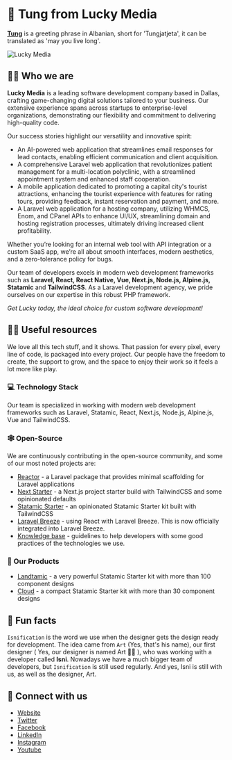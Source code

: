 # 👋 Tung from Lucky Media
**[Tung](https://www.proz.com/kudoz/english-to-albanian/general-conversation-greetings-letters/964665-hello.html)** is a greeting phrase in Albanian, short for 'Tungjatjeta', it can be translated as 'may you live long'.

![Lucky Media](https://i.imgur.com/U796fjv.png)

## 🙋‍♀️ Who we are
**Lucky Media** is a leading software development company based in Dallas, crafting game-changing digital solutions tailored to your business.
Our extensive experience spans across startups to enterprise-level organizations, demonstrating our flexibility and commitment to delivering high-quality code.

Our success stories highlight our versatility and innovative spirit:

* An AI-powered web application that streamlines email responses for lead contacts, enabling efficient communication and client acquisition.
* A comprehensive Laravel web application that revolutionizes patient management for a multi-location polyclinic, with a streamlined appointment system and enhanced staff cooperation.
* A mobile application dedicated to promoting a capital city's tourist attractions, enhancing the tourist experience with features for rating tours, providing feedback, instant reservation and payment, and more.
* A Laravel web application for a hosting company, utilizing WHMCS, Enom, and CPanel APIs to enhance UI/UX, streamlining domain and hosting registration processes, ultimately driving increased client profitability.

Whether you’re looking for an internal web tool with API integration or a custom SaaS app, we’re all about smooth interfaces, modern aesthetics, and a zero-tolerance policy for bugs.

Our team of developers excels in modern web development frameworks such as **Laravel, React, React Native, Vue, Next.js, Node.js, Alpine.js, Statamic** and **TailwindCSS**.
As a Laravel development agency, we pride ourselves on our expertise in this robust PHP framework.

_Get Lucky today, the ideal choice for custom software development!_

## 👩‍💻 Useful resources
We love all this tech stuff, and it shows. That passion for every pixel, every line of code, is packaged into every project. Our people have the freedom to create, the support to grow, and the space to enjoy their work so it feels a lot more like play.

### 💻 Technology Stack
Our team is specialized in working with modern web development frameworks such as Laravel, Statamic, React, Next.js, Node.js, Alpine.js, Vue and TailwindCSS.

### 🕸️ Open-Source
We are continuously contributing in the open-source community, and some of our most noted projects are:
* [Reactor](https://github.com/lucky-media/nextstarter) - a Laravel package that provides minimal scaffolding for Laravel applications
* [Next Starter](https://github.com/lucky-media/nextstarter) - a Next.js project starter build with TailwindCSS and some opinionated defaults
* [Statamic Starter](https://github.com/lucky-media/statamic-starter) - an opinionated Statamic Starter kit built with TailwindCSS
* [Laravel Breeze](https://github.com/lucky-media/breeze-react) - using React with Laravel Breeze. This is now officially integrated into Laravel Breeze.
* [Knowledge base](https://guidelines.luckymedia.dev/) - guidelines to help developers with some good practices of the technologies we use.

### 🏹 Our Products
* [Landtamic](https://statamic.com/starter-kits/luckymedia/landtamic) - a very powerful Statamic Starter kit with more than 100 component designs
* [Cloud](https://statamic.com/starter-kits/luckymedia/cloud) - a compact Statamic Starter kit with more than 30 component designs

## 🍿 Fun facts
`Isnification` is the word we use when the designer gets the design ready for development. The idea came from `Art` (Yes, that's his name), our first designer ( Yes, our designer is named Art 🤷‍♂️ ), who was working with a developer called **Isni**. Nowadays we have a much bigger team of developers, but `Isnification` is still used regularly. And yes, Isni is still with us, as well as the designer, Art.

## 💞 Connect with us
* [Website](https://www.luckymedia.dev/)
* [Twitter](https://twitter.com/LuckyMediaDev)
* [Facebook](https://www.facebook.com/LuckyMediaDev/)
* [LinkedIn](https://www.linkedin.com/company/luckymedia/)
* [Instagram](https://www.instagram.com/luckymedia.dev/)
* [Youtube](https://www.youtube.com/channel/UCjAJTM3trp-pAdrn_8Xd08Q)
